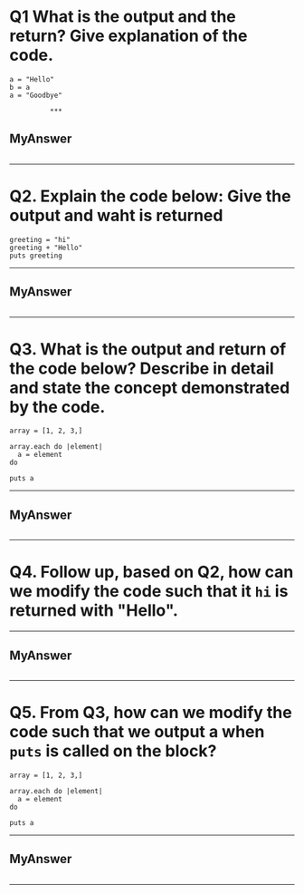 # Q1 What is the output and the return? Give explanation of the code.

```
a = "Hello"
b = a
a = "Goodbye"

```
              ***
## MyAnswer
```

```

***
# Q2. Explain the code below: Give the output and waht is returned

```
greeting = "hi"
greeting + "Hello"
puts greeting
```
***
## MyAnswer
```

```

***

# Q3. What is the output and return of the code below? Describe in detail and state the concept demonstrated by the code.

```
array = [1, 2, 3,]

array.each do |element|
  a = element
do

puts a
```

***
## MyAnswer
```

```

***

# Q4. Follow up, based on Q2, how can we modify the code such that it `hi` is returned with "Hello".

***
## MyAnswer
```

```

***

# Q5. From Q3, how can we modify the code such that we output a when `puts` is called on the block?

```
array = [1, 2, 3,]

array.each do |element|
  a = element
do

puts a
```

***
## MyAnswer
```

```

***
